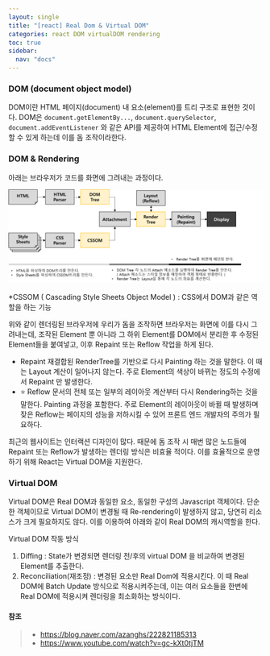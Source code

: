 ```yaml
---
layout: single
title: "[react] Real Dom & Virtual DOM"
categories: react DOM virtualDOM rendering
toc: true
sidebar:
  nav: "docs"
---
```


### DOM (document object model)

DOM이란 HTML 페이지(document) 내 요소(element)를 트리 구조로 표현한 것이다.
DOM은 `document.getElementBy...`, `document.querySelector`, `document.addEventListener` 와 같은 API를 제공하여 HTML Element에 접근/수정 할 수 있게 하는데 이를 돔 조작이라한다.



### DOM & Rendering

아래는 브라우저가 코드를 화면에 그려내는 과정이다. 

![image-20221004170126745](\images\2022-10-04-react-DOM\image-20221004170126745.png)

*CSSOM ( Cascading Style Sheets Object Model ) : CSS에서 DOM과 같은 역할을 하는 기능



위와 같이 렌더링된 브라우저에 우리가 돔을 조작하면 브라우저는 화면에 이를 다시 그려내는데, 조작된 Element 뿐 아니라 그 하위 Element를 DOM에서 분리한 후 수정된 Element들을 붙여넣고, 이후 Repaint 또는 Reflow 작업을 하게 된다. 

- Repaint
  재결합된 RenderTree를 기반으로 다시 Painting 하는 것을 말한다. 이 때는 Layout 계산이 일어나지 않는다.
  주로 Element의 색상이 바뀌는 정도의 수정에서 Repaint 만 발생한다.
- ⭐ Reflow
  문서의 전체 또는 일부의 레이아웃 계산부터 다시 Rendering하는 것을 말한다. Painting 과정을 포함한다.
  주로 Element의 레이아웃이 바뀔 때 발생하며 잦은 Reflow는 페이지의 성능을 저하시킬 수 있어 프론트 엔드 개발자의 주의가 필요하다.



최근의 웹사이트는 인터랙션 디자인이 많다. 때문에 돔 조작 시 매번 많은 노드들에 Repaint 또는 Reflow가 발생하는 렌더링 방식은 비효율 적이다. 
이를 효율적으로 운영하기 위해 React는 Virtual DOM을 지원한다. 



### Virtual DOM

Virtual DOM은 Real DOM과 동일한 요소, 동일한 구성의 Javascript 객체이다. 
단순한 객체이므로 Virtual DOM이 변경될 때 Re-rendering이 발생하지 않고, 당연히 리소스가 크게 필요하지도 않다. 이를 이용하여 아래와 같이 Real DOM의 캐시역할을 한다. 



Virtual DOM 작동 방식

1. Diffing : State가 변경되면 렌더링 전/후의 virtual DOM 을 비교하여 변경된 Element를 추출한다. 
2. Reconciliation(재조정) : 변경된 요소만 Real Dom에 적용시킨다.
   이 때 Real DOM에 Batch Update 방식으로 적용시켜주는데, 이는 여러 요소들을 한번에 Real DOM에 적용시켜 렌더링을 최소화하는 방식이다.



#### 참조

> - https://blog.naver.com/azanghs/222821185313
> - https://www.youtube.com/watch?v=gc-kXt0tjTM